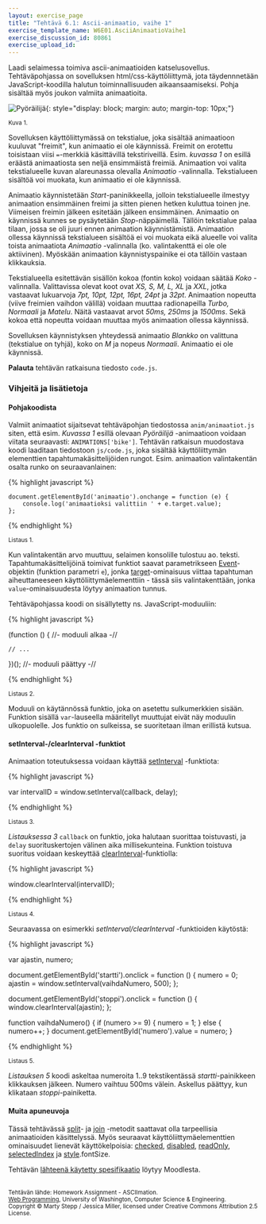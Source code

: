```yaml
---
layout: exercise_page
title: "Tehtävä 6.1: Ascii-animaatio, vaihe 1"
exercise_template_name: W6E01.AsciiAnimaatioVaihe1
exercise_discussion_id: 80861
exercise_upload_id: 
---
```


Laadi selaimessa toimiva ascii-animaatioiden katselusovellus. Tehtäväpohjassa on sovelluksen html/css-käyttöliittymä, jota täydennnetään JavaScript-koodilla halutun toiminnallisuuden aikaansaamiseksi. Pohja sisältää myös joukon valmiita animaatioita.

![Pyöräilijä](../img/bike.png "Pyöräilijä"){: style="display: block; margin: auto; margin-top: 10px;"}

<small>Kuva 1.</small>

Sovelluksen käyttöliittymässä on tekstialue, joka sisältää animaatioon kuuluvat "freimit", kun animaatio ei ole käynnissä. Freimit on erotettu toisistaan viisi `=`-merkkiä käsittävillä tekstiriveillä. Esim. *kuvassa 1* on esillä eräästä animaatiosta sen neljä ensimmäistä freimiä. Animaation voi valita tekstialueelle kuvan alareunassa olevalla *Animaatio* -valinnalla. Tekstialueen sisältöä voi muokata, kun animaatio ei ole käynnissä.

Animaatio käynnistetään *Start*-paninikkeella, jolloin tekstialueelle ilmestyy animaation ensimmäinen freimi ja sitten pienen hetken kuluttua toinen jne. Viimeisen freimin jälkeen esitetään jälkeen ensimmäinen. Animaatio on käynnissä kunnes se pysäytetään *Stop*-näppäimellä. Tällöin tekstialue palaa tilaan, jossa se oli juuri ennen animaation käynnistämistä. Animaation ollessa käynnissä tekstialueen sisältöä ei voi muokata eikä alueelle voi valita toista animaatiota *Animaatio* -valinnalla (ko. valintakenttä ei ole ole aktiivinen). Myöskään animaation käynnistyspainike ei ota tällöin vastaan klikkauksia.

Tekstialueella esitettävän sisällön kokoa (fontin koko) voidaan säätää *Koko* -valinnalla. Valittavissa olevat koot ovat *XS, S, M, L, XL* ja *XXL*, jotka vastaavat lukuarvoja *7pt, 10pt, 12pt, 16pt, 24pt* ja *32pt*. Animaation nopeutta (viive freimien vaihdon välillä) voidaan muuttaa radionapeilla  *Turbo, Normaali* ja *Matelu*. Näitä vastaavat arvot *50ms, 250ms* ja *1500ms*. Sekä kokoa että nopeutta voidaan muuttaa myös animaation ollessa käynnissä.

Sovelluksen käynnistyksen yhteydessä animaatio *Blankko* on valittuna (tekstialue on tyhjä), koko on *M* ja nopeus *Normaali*. Animaatio ei ole käynnissä.


**Palauta** tehtävän ratkaisuna tiedosto `code.js`.

### Vihjeitä ja lisätietoja

#### Pohjakoodista

Valmiit animaatiot sijaitsevat tehtäväpohjan tiedostossa `anim/animaatiot.js` siten, että esim. *Kuvassa 1* esillä olevaan *Pyöräilijä* -animaatioon voidaan viitata seuraavasti: `ANIMATIONS['bike']`. Tehtävän ratkaisun muodostava koodi laaditaan tiedostoon `js/code.js`, joka sisältää käyttöliittymän elementtien tapahtumakäsittelijöiden rungot. Esim. animaation valintakentän osalta runko on seuraavanlainen:


{% highlight javascript %}

    document.getElementById('animaatio').onchange = function (e) {
        console.log('animaatioksi valittiin ' + e.target.value);        
    };

{% endhighlight %}

<small>Listaus 1.</small>


Kun valintakentän arvo muuttuu, selaimen konsolille tulostuu ao. teksti. Tapahtumakäsittelijöinä toimivat funktiot saavat parametrikseen [Event][Event]-objektin (funktion parametri `e`), jonka [target][target]-ominaisuus viittaa tapahtuman aiheuttaneeseen käyttöliittymäelementtiin - tässä siis valintakenttään, jonka `value`-ominaisuudesta löytyy animaation tunnus.

[Event]: https://developer.mozilla.org/en-US/docs/Web/API/Event
[target]: https://developer.mozilla.org/en-US/docs/Web/API/Event/target

Tehtäväpohjassa koodi on sisällytetty ns. JavaScript-moduuliin:

{% highlight javascript %}

(function () { //- moduuli alkaa -//

    // ...

})(); //- moduuli päättyy -//

{% endhighlight %}

<small>Listaus 2.</small>

Moduuli on käytännössä funktio, joka on asetettu sulkumerkkien sisään. Funktion sisällä `var`-lauseella määritellyt muuttujat eivät näy moduulin ulkopuolelle. Jos funktio on sulkeissa, se suoritetaan ilman erillistä kutsua.

#### setInterval-/clearInterval -funktiot

Animaation toteutuksessa voidaan käyttää [setInterval][setInterval] -funktiota:

[setInterval]: https://developer.mozilla.org/en-US/docs/Web/API/WindowOrWorkerGlobalScope/setInterval


{% highlight javascript %}

var intervalID = window.setInterval(callback, delay);

{% endhighlight %}

<small>Listaus 3.</small>


*Listauksessa 3* `callback` on funktio, joka halutaan suorittaa toistuvasti, ja `delay` suorituskertojen välinen aika millisekunteina. Funktion toistuva suoritus voidaan keskeyttää [clearInterval][clearInterval]-funktiolla:

[clearInterval]: https://developer.mozilla.org/en-US/docs/Web/API/WindowOrWorkerGlobalScope/clearInterval


{% highlight javascript %}

window.clearInterval(intervalID);

{% endhighlight %}

<small>Listaus 4.</small>


Seuraavassa on esimerkki *setInterval/clearInterval* -funktioiden käytöstä:


{% highlight javascript %}

var ajastin, numero;

document.getElementById('startti').onclick = function () {
    numero = 0;
    ajastin = window.setInterval(vaihdaNumero, 500);
};

document.getElementById('stoppi').onclick = function () {
    window.clearInterval(ajastin);
};

function vaihdaNumero() {
    if (numero >= 9) { numero = 1; } else { numero++; }
    document.getElementById('numero').value = numero;
}

{% endhighlight %}

<small>Listaus 5.</small>


*Listauksen 5* koodi askeltaa numeroita 1..9 tekstikentässä *startti*-painikkeen klikkauksen jälkeen. Numero vaihtuu 500ms välein. Askellus päättyy, kun klikataan *stoppi*-painiketta.


#### Muita apuneuvoja

Tässä tehtävässä [split][split]- ja [join][join] -metodit saattavat olla tarpeellisia animaatioiden käsittelyssä. Myös seuraavat käyttöliittymäelementtien ominaisuudet lienevät käyttökelpoisia: [checked][checked], [disabled][disabled], [readOnly][readOnly], [selectedIndex][selectedIndex] ja [style][style].fontSize.

Tehtävän [lähteenä käytetty spesifikaatio][speksi] löytyy Moodlesta.

[speksi]: https://moodle2.tut.fi/mod/resource/view.php?id=319586

[split]: https://developer.mozilla.org/en-US/docs/Web/JavaScript/Reference/Global_Objects/String/split
[join]:  https://developer.mozilla.org/en-US/docs/Web/JavaScript/Reference/Global_Objects/Array/join

[checked]: https://www.w3schools.com/jsref/prop_checkbox_checked.asp
[disabled]: https://www.w3schools.com/jsref/prop_pushbutton_disabled.asp
[readOnly]: https://www.w3schools.com/jsref/prop_text_readonly.asp
[selectedIndex]: https://www.w3schools.com/jsref/prop_select_selectedindex.asp
[style]: https://www.w3schools.com/jsref/prop_html_style.asp


<br/><small>
Tehtävän lähde: Homework Assignment - ASCIImation.<br/> 
[Web Programming][cse154], University of Washington, Computer Science & Engineering.<br/>
Copyright © Marty Stepp / Jessica Miller, licensed under Creative Commons Attribution 2.5 License.
</small>

<br/>

[cse154]:https://courses.cs.washington.edu/courses/cse154/

